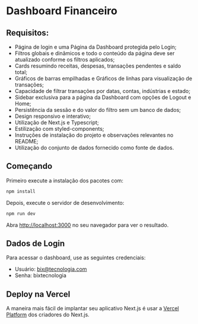 # Dashboard Financeiro

## Requisitos:

- Página de login e uma Página da Dashboard protegida pelo Login;
- Filtros globais e dinâmicos e todo o conteúdo da página deve ser atualizado conforme os filtros aplicados;
- Cards resumindo receitas, despesas, transações pendentes e saldo total;
- Gráficos de barras empilhadas e Gráficos de linhas para visualização de transações;
- Capacidade de filtrar transações por datas, contas, indústrias e estado;
- Sidebar exclusiva para a página da Dashboard com opções de Logout e Home;
- Persistência da sessão e do valor do filtro sem um banco de dados;
- Design responsivo e interativo;
- Utilização de Next.js e Typescript;
- Estilização com styled-components;
- Instruções de instalação do projeto e observações relevantes no README;
- Utilização do conjunto de dados fornecido como fonte de dados.

## Começando

Primeiro execute a instalação dos pacotes com:

```bash
npm install
```

Depois, execute o servidor de desenvolvimento:

```bash
npm run dev
```

Abra [http://localhost:3000](http://localhost:3000) no seu navegador para ver o resultado.


## Dados de Login

Para acessar o dashboard, use as seguintes credenciais:

- Usuário: bix@tecnologia.com
- Senha: bixtecnologia

## Deploy na Vercel

A maneira mais fácil de implantar seu aplicativo Next.js é usar a [Vercel Platform](https://vercel.com/new?utm_medium=default-template&filter=next.js&utm_source=create-next-app&utm_campaign=create-next-app-readme) dos criadores do Next.js.
